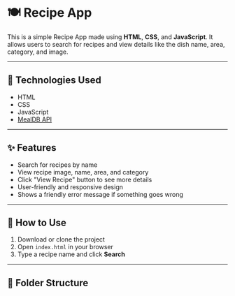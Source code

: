 # 🍽️ Recipe App

This is a simple Recipe App made using **HTML**, **CSS**, and **JavaScript**. It allows users to search for recipes and view details like the dish name, area, category, and image.

---

## 🔧 Technologies Used

- HTML
- CSS
- JavaScript
- [MealDB API](https://www.themealdb.com/)

---

## ✨ Features

- Search for recipes by name
- View recipe image, name, area, and category
- Click "View Recipe" button to see more details
- User-friendly and responsive design
- Shows a friendly error message if something goes wrong

---

## 📁 How to Use

1. Download or clone the project
2. Open `index.html` in your browser
3. Type a recipe name and click **Search**

---

## 📌 Folder Structure

